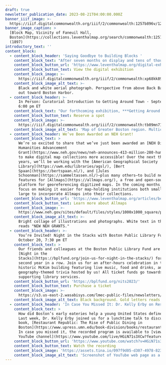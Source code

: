```yaml
---
draft: true
newsletter_publication_date: 2023-08-21T04:00:00.000Z
banner_iiif_image: >-
  https://iiif.digitalcommonwealth.org/iiif/2/commonwealth:1257b896v/1247,4159,4447,3007/2000,/0/default.jpg
banner_image_caption: >
  [Block Map, Vicinity of Faneuil Hall,
  Boston](https://collections.leventhalmap.org/search/commonwealth:1257b895k)
  (1897)
introductory_text: ''
content_block:
  - content_block_header: 'Saying Goodbye to Building Blocks '
    content_block_text: "After seven months on display and tens of thousands of visitors, it has come time to close the gallery doors on\_*Building Blocks: Boston Stories from Urban Atlases*. For folks in Boston, we invite you to\_[visit](https://www.leventhalmap.org/digital-exhibitions/building-blocks/)\_one last time up through August 23, and for those unable to visit in person, the companion\_[digital exhibition](https://www.leventhalmap.org/digital-exhibitions/more-or-less-in-common/)\_will remain on our website for the indefinite future.\n"
    content_block_button_url: 'https://www.leventhalmap.org/digital-exhibitions/building-blocks/'
    content_block_button_text: View the digital exhibition
    content_block_image: >-
      https://iiif.digitalcommonwealth.org/iiif/2/commonwealth:xp68kk89w/94,84,2689,2060/2000,/0/default.jpg
    content_block_image_alt_text: >-
      Black and white aerial photograph. Perspective from above Back Bay looking
      out toward Boston Harbor. 
  - content_block_header: >-
      In Person: Curatorial Introduction to Getting Around Town · September 19,
      6:00 pm ET
    content_block_text: "Our forthcoming exhibition, ***Getting Around Town: Four Centuries of Mapping Boston in Transit***, opens in just a few weeks on Saturday, September 9. Mark your calendar! On September 19, we’ll be celebrating the opening with a reception in Newsfeed Café featuring a roundtable talk on transit in Boston, a Q\\&A session, and an opportunity to explore the material on display. *This program is free and open to members of the public.\_Registration is required for refreshments and gallery tours. Please register online to RSVP.*\n"
    content_block_button_text: Reserve a spot
    content_block_image: >-
      https://iiif.digitalcommonwealth.org/iiif/2/commonwealth:tb09mn71r/1150,1277,3532,4046/2000,/0/default.jpg
    content_block_image_alt_text: 'Map of Greater Boston region. Multicolored lines indicate transit routes. '
  - content_block_header: We’ve Been Awarded an NEH Grant!
    content_block_text: >
      We’re so excited to share that we’ve just been awarded an [NEH Digital
      Humanities Advancement
      Grant](https://www.neh.gov/news/neh-announces-413-million-280-humanities-projects-nationwide)
      to make digital map collections more accessible! Over the next three
      years, we’ll be working with the [American Geographical Society
      Library](https://uwm.edu/libraries/agsl/), [Bert
      Spaan](https://bertspaan.nl/), and [Jules
      Schoonman](https://sammeltassen.nl/)—plus many others—to build new
      features for [Allmaps](https://allmaps.org/), a free and open-source
      platform for georeferencing digitized maps. In the coming months, we’ll
      focus on making it easier for map-holding institutions both small and
      large to incorporate Allmaps into their collections.
    content_block_button_url: 'https://www.leventhalmap.org/articles/bert-spaan-interview/'
    content_block_button_text: Learn more about Allmaps
    content_block_image: >-
      https://www.neh.gov/sites/default/files/styles/1000x1000_square/public/2023-08/02_web-hero_grant-graphic.jpg?h=8a7fc05e&itok=iBK9saZ9
    content_block_image_alt_text: >-
      Bright collage of illustrations and photographs. White text in the middle
      reads "NEW NEH GRANTS." 
  - content_block_header: >-
      You’re Invited! Night in the Stacks with Boston Public Library Fund ·
      October 20, 7:30 pm ET
    content_block_text: >
      Our friends and colleagues at the Boston Public Library Fund are hosting
      [Night in the
      Stacks](https://bplfund.org/join-us-for-night-in-the-stacks/) for the
      second year in a row. Join us for an after-hours celebration in the
      historic McKim building featuring live music, food and drinks, and
      geography-themed trivia hosted by us! All ticket funds go towards
      supporting library services.
    content_block_button_url: 'https://bplfund.org/nits2023/'
    content_block_button_text: Purchase a ticket
    content_block_image: >-
      https://s3.us-east-2.wasabisys.com/lmec-public-files/newsletters/night-in-the-stacks-logo.png
    content_block_image_alt_text: Black background. Gold letters reads "NIGHT in the Stacks."
  - content_block_header: 'In Case You Missed It: Dr. Kelly Erby on Restaurant Republic'
    content_block_text: >
      How did Boston’s early eateries help a young United States define itself?
      Last week, Dr. Kelly Erby joined us for a lunchtime talk to discuss her
      book, [Restaurant Republic: The Rise of Public Dining in
      Boston](https://www.upress.umn.edu/book-division/books/restaurant-republic).
      In case you missed it, the recorded program is available to [view on our
      YouTube channel](https://www.youtube.com/live/HGiN71s3XCw?feature=share).
    content_block_button_url: 'https://www.youtube.com/watch?v=HGiN71s3XCw'
    content_block_button_text: Watch the recording
    content_block_image: 'https://assets.tina.io/097f9d05-d307-4978-823b-d332ea55d27e/erbyYT.png'
    content_block_image_alt_text: 'Screenshot of YouTube web page as a video plays. '
---
```




















